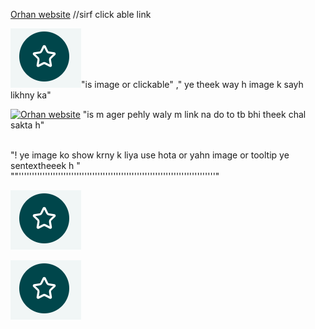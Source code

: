 [Orhan website](https://www.linkedin.com/feed/ "this is image tool tip") //sirf click able link

[![Orhan website](https://github.com/MOrhan786/mrc-prctice-1/blob/main/1-2.png)](https://www.linkedin.com/feed/ "Click here and Go to my linkdin acount.")"is image or clickable" ," ye theek way h image k sayh likhny ka"

[![Orhan website]()](https://www.linkedin.com/feed/ "Click here and Go to my linkdin acount.") "is m ager pehly waly m link na do to tb bhi theek chal sakta h"

<br>"! ye image ko show krny k liya use hota or yahn image or tooltip ye sentextheeek h [![]()]()"
<br>
""'''''''''''''''''''''''''''''''''''''''''''''''''''''''''''''''''''''''''''"

[![image](https://github.com/MOrhan786/mrc-prctice-1/blob/main/1-2.png)](https://www.linkedin.com/feed/ "click and go to linkdin [![]()]()")

[![image](https://github.com/MOrhan786/mrc-prctice-1/blob/main/1-2.png "clickable image and go to linkdin")](https://www.linkedin.com/feed/ )
